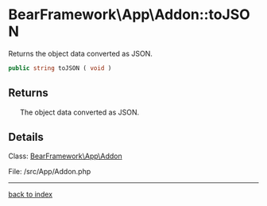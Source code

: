 # BearFramework\App\Addon::toJSON

Returns the object data converted as JSON.

```php
public string toJSON ( void )
```

## Returns

&nbsp;&nbsp;&nbsp;&nbsp;&nbsp;&nbsp;The object data converted as JSON.

## Details

Class: [BearFramework\App\Addon](bearframework.app.addon.class.md)

File: /src/App/Addon.php

---

[back to index](index.md)

